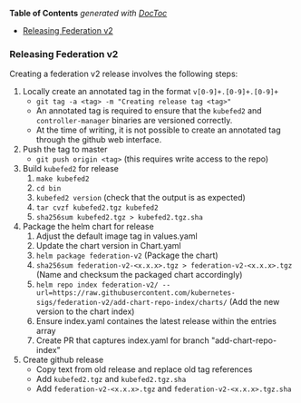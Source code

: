 <!-- START doctoc generated TOC please keep comment here to allow auto update -->
<!-- DON'T EDIT THIS SECTION, INSTEAD RE-RUN doctoc TO UPDATE -->
**Table of Contents**  *generated with [DocToc](https://github.com/thlorenz/doctoc)*

- [Releasing Federation v2](#releasing-federation-v2)

<!-- END doctoc generated TOC please keep comment here to allow auto update -->

### Releasing Federation v2

Creating a federation v2 release involves the following steps:

1. Locally create an annotated tag in the format `v[0-9]+.[0-9]+.[0-9]+`
   - `git tag -a <tag> -m "Creating release tag <tag>"`
   - An annotated tag is required to ensure that the `kubefed2` and
     `controller-manager` binaries are versioned correctly.
   - At the time of writing, it is not possible to create an
     annotated tag through the github web interface.
2. Push the tag to master
   - `git push origin <tag>` (this requires write access to the repo)
3. Build `kubefed2` for release
   1. `make kubefed2`
   2. `cd bin`
   3. `kubefed2 version` (check that the output is as expected)
   4. `tar cvzf kubefed2.tgz kubefed2`
   5. `sha256sum kubefed2.tgz > kubefed2.tgz.sha`
4. Package the helm chart for release
   1.  Adjust the default image tag in values.yaml
   2.  Update the chart version in Chart.yaml
   3.  `helm package federation-v2` (Package the chart)
   4.  `sha256sum federation-v2-<x.x.x>.tgz > federation-v2-<x.x.x>.tgz` (Name and checksum the packaged chart accordingly)
   5.  `helm repo index federation-v2/ --url=https://raw.githubusercontent.com/kubernetes-sigs/federation-v2/add-chart-repo-index/charts/` (Add the new version to the chart index)
   6.  Ensure index.yaml containes the latest release within the entries array
   7.  Create PR that captures index.yaml for branch "add-chart-repo-index"
4. Create github release
   - Copy text from old release and replace old tag references
   - Add `kubefed2.tgz` and `kubefed2.tgz.sha`
   - Add `federation-v2-<x.x.x>.tgz` and `federation-v2-<x.x.x>.tgz.sha`